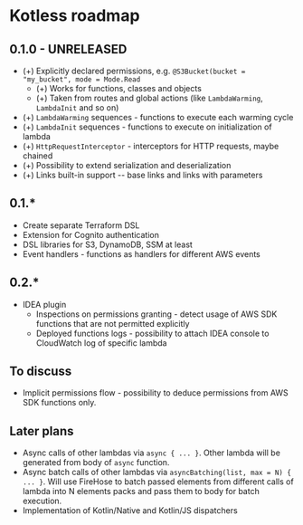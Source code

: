 # Kotless roadmap

## 0.1.0 - UNRELEASED
* (+) Explicitly declared permissions, e.g. `@S3Bucket(bucket = "my_bucket", mode = Mode.Read`
    * (+) Works for functions, classes and objects
    * (+) Taken from routes and global actions (like `LambdaWarming`,
          `LambdaInit` and so on)
* (+) `LambdaWarming` sequences - functions to execute each warming cycle
* (+) `LambdaInit` sequences - functions to execute on initialization of lambda
* (+) `HttpRequestInterceptor` - interceptors for HTTP requests, maybe chained
* (+) Possibility to extend serialization and deserialization
* (+) Links built-in support -- base links and links with parameters

## 0.1.*
* Create separate Terraform DSL
* Extension for Cognito authentication
* DSL libraries for S3, DynamoDB, SSM at least
* Event handlers - functions as handlers for different AWS events

## 0.2.*
* IDEA plugin
    * Inspections on permissions granting - detect usage of AWS SDK functions that are
      not permitted explicitly
    * Deployed functions logs - possibility to attach IDEA console to CloudWatch log of
      specific lambda

## To discuss
* Implicit permissions flow - possibility to deduce permissions from AWS SDK functions
  only.

## Later plans
* Async calls of other lambdas via `async { ... }`. Other lambda will be 
  generated from body of `async` function.
* Async batch calls of other lambdas via `asyncBatching(list, max = N) { ... }`.
 Will use FireHose to batch passed elements from different calls of lambda into
 N elements packs and pass them to body for batch execution.
* Implementation of Kotlin/Native and Kotlin/JS dispatchers
